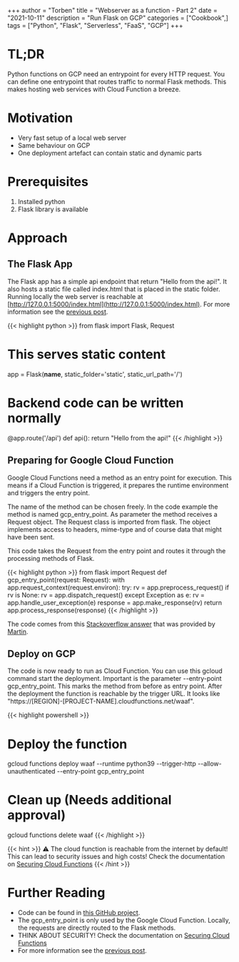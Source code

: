 +++
author = "Torben"
title = "Webserver as a function - Part 2"
date = "2021-10-11"
description = "Run Flask on GCP"
categories = ["Cookbook",]
tags = ["Python", "Flask", "Serverless", "FaaS", "GCP"]
+++

# TL;DR
Python functions on GCP need an entrypoint for every HTTP request.
You can define one entrypoint that routes traffic to normal Flask methods.
This makes hosting web services with Cloud Function a breeze.

# Motivation 
* Very fast setup of a local web server 
* Same behaviour on GCP
* One deployment artefact can contain static and dynamic parts

# Prerequisites
1. Installed python
2. Flask library is available

# Approach
## The Flask App
The Flask app has a simple api endpoint that return "Hello from the api!".
It also hosts a static file called index.html that is placed in the static folder. 
Running locally the web server is reachable at [http://127.0.0.1:5000/index.html](http://127.0.0.1:5000/index.html).
For more information see the [previous post](https://pluvial.dev/post/webserver-as-a-function/).

{{< highlight python >}}
from flask import Flask, Request

# This serves static content
app = Flask(__name__, static_folder='static', static_url_path='/')

# Backend code can be written normally
@app.route('/api')
def api():
    return "Hello from the api!"
{{< /highlight >}}

## Preparing for Google Cloud Function
Google Cloud Functions need a method as an entry point for execution. 
This means if a Cloud Function is triggered, it prepares the runtime environment and triggers the entry point.

The name of the method can be chosen freely. 
In the code example the method is named gcp_entry_point. As parameter the method receives a Request object. 
The Request class is imported from flask. The object implements access to headers, mime-type and of course data that
might have been sent.

This code takes the Request from the entry point and routes it through the processing methods of Flask.


{{< highlight python >}}
from flask import Request
def gcp_entry_point(request: Request):
    with app.request_context(request.environ):
        try:
            rv = app.preprocess_request()
            if rv is None:
                rv = app.dispatch_request()
        except Exception as e:
            rv = app.handle_user_exception(e)
        response = app.make_response(rv)
        return app.process_response(response)
{{< /highlight >}}

The code comes from this
[Stackoverflow answer](https://stackoverflow.com/a/66026762/1499913)
 that was provided by [Martin](https://stackoverflow.com/users/4443309/martin).

## Deploy on GCP
The code is now ready to run as Cloud Function. You can use this gcloud command start the deployment. 
Important is the parameter --entry-point gcp_entry_point. This marks the method from before as entry point.
After the deployment the function is reachable by the trigger URL. 
It looks like "https://[REGION]-[PROJECT-NAME].cloudfunctions.net/waaf".

{{< highlight powershell >}}
# Deploy the function
gcloud functions deploy waaf --runtime python39 --trigger-http --allow-unauthenticated --entry-point gcp_entry_point
# Clean up (Needs additional approval)
gcloud functions delete waaf
{{< /highlight >}}

{{< hint >}}
⚠ The cloud function is reachable from the internet by default!
This can lead to security issues and high costs!
Check the documentation on [Securing Cloud Functions](https://cloud.google.com/functions/docs/securing)
{{< /hint >}}

# Further Reading
* Code can be found in [this GitHub project](https://github.com/torbenmoeller/pluvial-waaf).
* The gcp_entry_point is only used by the Google Cloud Function. Locally, the requests are directly routed to the Flask methods.
* THINK ABOUT SECURITY! Check the documentation on [Securing Cloud Functions](https://cloud.google.com/functions/docs/securing) 
* For more information see the [previous post](https://pluvial.dev/post/webserver-as-a-function/).


